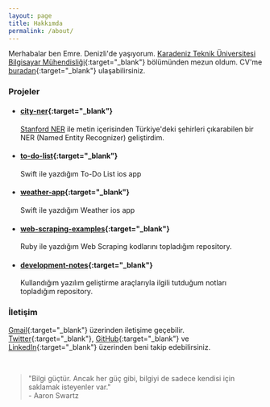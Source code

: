 ```yaml
---
layout: page
title: Hakkımda
permalink: /about/
---
```


<amp-img width="626" height="392" layout="responsive" src="/assets/images/anonymous-censored-mask.jpg"></amp-img>

Merhabalar ben Emre. Denizli'de yaşıyorum. [Karadeniz Teknik Üniversitesi Bilgisayar Mühendisliği](http://www.ktu.edu.tr/bilgisayar){:target="\_blank"} bölümünden mezun oldum. CV'me [buradan](http://emredurukn.github.io/CV.pdf){:target="\_blank"} ulaşabilirsiniz.

### Projeler

- #### [city-ner](https://github.com/emredurukn/city-ner){:target="\_blank"}
  [Stanford NER](https://nlp.stanford.edu/software/CRF-NER.html) ile metin içerisinden Türkiye'deki şehirleri çıkarabilen bir NER (Named Entity Recognizer) geliştirdim.

- #### [to-do-list](https://github.com/emredurukn/to-do-list){:target="\_blank"}
   Swift ile yazdığım To-Do List ios app

- #### [weather-app](https://github.com/emredurukn/weather-app){:target="\_blank"}
  Swift ile yazdığım Weather ios app

- #### [web-scraping-examples](https://github.com/emredurukn/web-scraping-examples){:target="\_blank"}
  Ruby ile yazdığım Web Scraping kodlarını topladığım repository.

- #### [development-notes](https://github.com/emredurukn/development-notes){:target="\_blank"}
  Kullandığım yazılım geliştirme araçlarıyla ilgili tutduğum notları topladığım repository.

### İletişim

[Gmail](mailto:durukan.emre93@gmail.com){:target="\_blank"} üzerinden iletişime geçebilir. [Twitter](https://twitter.com/emredurukn){:target="\_blank"}, [GitHub](https://github.com/emredurukn){:target="\_blank"} ve [LinkedIn](https://www.linkedin.com/in/emredurukn/){:target="\_blank"} üzerinden beni takip edebilirsiniz.

<br>

> "Bilgi güçtür. Ancak her güç gibi, bilgiyi de sadece kendisi için saklamak isteyenler var." <br> - Aaron Swartz
